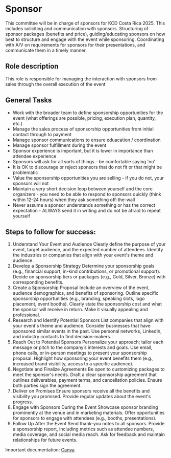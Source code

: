 # Sponsor
This committee will be in charge of sponsors for KCD Costa Rica 2025. This includes soliciting and communication with sponsors. Structuring of sponsor packages (benefits and price), guiding/educating sponsors on how best to structure and engage with the event while sponsoring. Coordinating with A/V on requirements for sponsors for their presentations, and communicate them in a timely manner.

## Role description
This role is responsible for managing the interaction with sponsors from sales through the overall execution of the event

## General Tasks
- Work with the broader team to define sponsorship opportunities for the event (what offerings are possible, pricing, execution plan, quantity, etc.)
- Manage the sales process of sponsorship opportunities from initial contact through to payment
- Manage sponsor communications to ensure eduacation / coordination
- Manage sponsor fulfillment during the event
- Sponsor experience is important, but it is lower in importance than attendee experience
- Sponsors will ask for all sorts of things - be comfortable saying 'no'
- It is OK to discourage or reject sponsors that do not fit or that might be problematic
- Value the sponsorship opportunities you are selling - if you do not, your sponsors will not
- Maintain a very short decision loop between yourself and the core organizers - you need to be able to respond to sponsors quickly (think within 12-24 hours) when they ask something off-the-wall
- Never assume a sponsor understands something or has the correct expectation - ALWAYS send it in writing and do not be afraid to repeat yourself


## Steps to follow for success:

1. Understand Your Event and Audience
Clearly define the purpose of your event, target audience, and the expected number of attendees.
Identify the industries or companies that align with your event's theme and audience.
2. Develop a Sponsorship Strategy
Determine your sponsorship goals (e.g., financial support, in-kind contributions, or promotional support).
Decide on sponsorship tiers or packages (e.g., Gold, Silver, Bronze) with corresponding benefits.
3. Create a Sponsorship Proposal
Include an overview of the event, audience demographics, and benefits of sponsoring.
Outline specific sponsorship opportunities (e.g., branding, speaking slots, logo placement, event booths).
Clearly state the sponsorship cost and what the sponsor will receive in return.
Make it visually appealing and professional.
4. Research and Identify Potential Sponsors
List companies that align with your event's theme and audience.
Consider businesses that have sponsored similar events in the past.
Use personal networks, LinkedIn, and industry contacts to find decision-makers.
5. Reach Out to Potential Sponsors
Personalize your approach; tailor each message or pitch to the company’s interests and goals.
Use email, phone calls, or in-person meetings to present your sponsorship proposal.
Highlight how sponsoring your event benefits them (e.g., increased brand visibility, access to a specific audience).
6. Negotiate and Finalize Agreements
Be open to customizing packages to meet the sponsor's needs.
Draft a clear sponsorship agreement that outlines deliverables, payment terms, and cancellation policies.
Ensure both parties sign the agreement.
7. Deliver on Promises
Ensure sponsors receive all the benefits and visibility you promised.
Provide regular updates about the event's progress.
8. Engage with Sponsors During the Event
Showcase sponsor branding prominently at the venue and in marketing materials.
Offer opportunities for sponsors to engage with attendees (e.g., booths, presentations).
9. Follow Up After the Event
Send thank-you notes to all sponsors.
Provide a sponsorship report, including metrics such as attendee numbers, media coverage, and social media reach.
Ask for feedback and maintain relationships for future events.

Important documentation:
[Canva](https://www.canva.com/design/DAGVSTWfQi8/130aVfPFNrn4VjLtcN9kxA/edit)